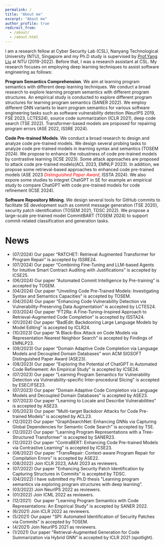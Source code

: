 ```yaml
---
permalink: /
title: "About me"
excerpt: "About me"
author_profile: true
redirect_from: 
  - /about/
  - /about.html
---
```


I am a research fellow at Cyber Security Lab (CSL), Nanyang Technological University (NTU), Singapore and my Ph.D study is supervised by [Prof.Yang Liu](https://personal.ntu.edu.sg/yangliu/) at NTU (2019-2022). Before that, I was a research assistant at CSL. My research focuses on employing deep learning techniques to assist software engineering as follows:


<strong>Program Semantics Comprehension</strong>. We aim at learning program semantics with different deep learning techniques. We conduct a broad research to explore learning program semantics with different program structures. An empirical study is conducted to explore different program structures for learning program semantics (SANER 2022). We employ different GNN variants to learn program semantics for various software engineering tasks such as software vulnerability detection (NeurIPS 2019, FSE 2023, LCTES24), source code summarization (ICLR 2021), deep code search (TSE 2022). Transformer-based models are proposed for repairing program errors (ASE 2022, ISSRE 2024). 

<strong>Code Pre-trained Models</strong>. We conduct a broad research to design and analyze code pre-trained models. We design several probing tasks to
analyze code pre-trained models in learning syntax and semantics (TOSEM 2024). We propose to enhance the robustness of code pre-trained models by contrastive learning (ICSE 2023). Some attack approaches are proposed to attack code pre-trained models(ACL 2023, EMNLP 2023). In addition, we propose some retrieval-based approaches to enhanced code pre-trained models (ASE 2023 <span style="color:red">*Distinguished Paper Award*</span>, ISSTA 2024). We also expore some studies to integret ChatGPT in SE for example an empirical study to compare ChatGPT with code pre-trained models for code refinement (ICSE 2024).


<strong>Software Repository Mining</strong>. We design several tools for GitHub commits to facilitate SE development such as commit message generation (TSE 2020), security patch identification (TOSEM 2021, TDSC 2022). We propose a large-scale pre-trained model CommitBART (TOSEM 2024) to support commit-related classification and generation tasks. 



News
======
*  (07/2024) Our paper “RATCHET: Retrieval Augmented Transformer for Program Repair” is accepted by ISSRE24.
*  (07/2024) Our paper “Combining Fine-Tuning and LLM-based Agents for Intuitive Smart Contract Auditing with Justifications” is accepted by ICSE25.
*  (06/2024) Our paper “Automated Commit Intelligence by Pre-training” is accepted by TOSEM.
*  (04/2024) Our paper “Unveiling Code Pre-Trained Models: Investigating Syntax and Semantics Capacities” is accepted by TOSEM.
*  (04/2024) Our paper “Enhancing Code Vulnerability Detection via Vulnerability-Preserving Data Augmentation” is accepted by LCTES24.
*  (03/2024) Our paper “FT2Ra: A Fine-Tuning-Inspired Approach to Retrieval-Augmented Code Completion” is accepted by ISSTA24.
*  (01/2024) Our paper “BadEdit: Backdooring Large Language Models by Model Editing” is accepted by ICLR24.
*  (10/2023) Our paper “A Black-Box Attack on Code Models via Representation Nearest Neighbor Search” is accepted by Findings of EMNLP23.
*  (09/2023) Our paper “Domain Adaptive Code Completion via Language Models and Decoupled Domain Databases” won ACM SIGSOFT Distinguished Paper Award (ASE23).
*  (08/2023) Our paper "Exploring the Potential of ChatGPT in Automated Code Refinement: An Empirical Study" is accepted by ICSE24.
*  (07/2023) Our paper "Learning Program Semantics for Vulnerability Detection via Vulnerability-specific Inter-procedural Slicing" is accepted by ESEC/FSE23.
*  (07/2023) Our paper "Domain Adaptive Code Completion via Language Models and Decoupled Domain Databases" is accepted by ASE23.
*  (07/2023) Our paper "Learning to Locate and Describe Vulnerabilities" is accepted by ASE23.
*  (05/2023) Our paper "Multi-target Backdoor Attacks for Code Pre-trained Models" is accepted by ACL23.
*  (12/2022) Our paper "GraphSearchNet: Enhancing GNNs via Capturing Global Dependencies for Semantic Code Search" is accepted by TSE.
*  (12/2022) Our paper "Learning Program Representations with a Tree-Structured Transformer" is accepted by SANER23.
*  (12/2022) Our paper "ContraBERT: Enhancing Code Pre-trained Models via Contrastive Learning" is accepted by ICSE23.
*  (08/2022) Our paper "TransRepair: Context-aware Program Repair for Compilation Errors” is accepted by ASE22.
*  (08/2022) Join ICLR 2023, AAAI 2023 as reviewers.
*  (07/2022) Our paper "Enhancing Security Patch Identification by Capturing Structures in Commits” is accepted by TDSC.
*  (04/2022) I have submitted my Ph.D thesis "Learning program semantics via exploring program structures with deep learning”.
*  (03/2022) Join NeurIPS 2022 as reviewers.
*  (01/2022) Join ICML 2022 as reviewers.
*  (12/2021）Our paper "Learning Program Semantics with Code Representations: An Empirical Study" is accepted by SANER 2022.
*  (6/2021) Join ICLR 2022 as reviewers.
*  (5/2021) Our paper "SPI: Automated Identification of Security Patches via Commits" is accepted by TOSEM.
*  (4/2021) Join NeurIPS 2021 as reviewers.
*  (1/2021) Our paper "Retrieval-Augmented Generation for Code Summarization via Hybrid GNN” is accepted by ICLR 2021 (spotlight).
